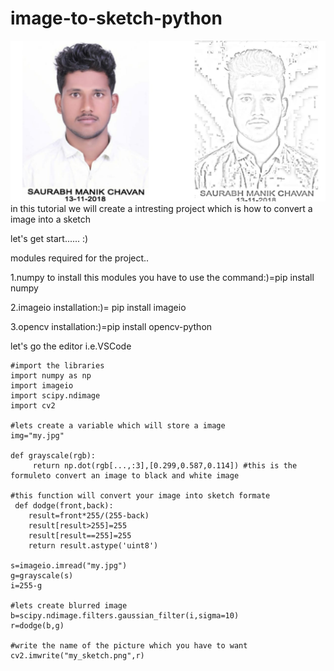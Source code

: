 # image-to-sketch-python
<img src="before_after.jpg">
in this tutorial we will create a intresting project which is how to convert a image into a sketch

let's get start...... :) 


modules required for the project.. 


1.numpy to install this modules you have to use the command:)=pip install numpy 

2.imageio installation:)= pip install imageio


3.opencv installation:)=pip install opencv-python

let's go the editor i.e.VSCode

    #import the libraries
    import numpy as np
    import imageio
    import scipy.ndimage
    import cv2
  
    #lets create a variable which will store a image
    img="my.jpg"
  
    def grayscale(rgb):
         return np.dot(rgb[...,:3],[0.299,0.587,0.114]) #this is the formuleto convert an image to black and white image
  
    #this function will convert your image into sketch formate
     def dodge(front,back):
        result=front*255/(255-back)
        result[result>255]=255
        result[result==255]=255
        return result.astype('uint8')
       
    s=imageio.imread("my.jpg")
    g=grayscale(s)
    i=255-g
  
    #lets create blurred image
    b=scipy.ndimage.filters.gaussian_filter(i,sigma=10)
    r=dodge(b,g)
  
    #write the name of the picture which you have to want
    cv2.imwrite("my_sketch.png",r)
